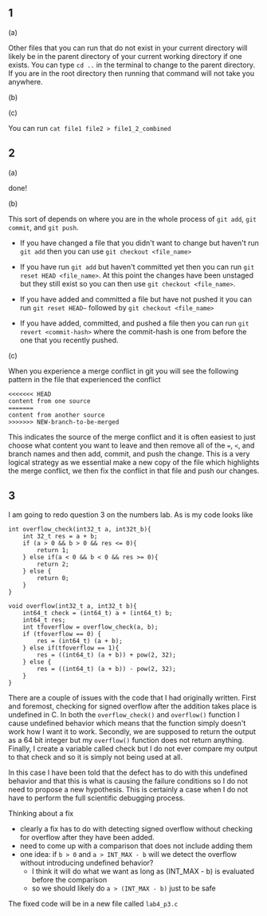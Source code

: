 ## 1

(a)

Other files that you can run that do not exist in your current directory will likely be in the parent directory of your current working directory if one exists. You can type `cd ..` in the terminal to change to the parent directory. If you are in the root directory then running that command will not take you anywhere. 

(b)


(c)

You can run `cat file1 file2 > file1_2_combined`


## 2

(a)

done!

(b)

This sort of depends on where you are in the whole process of `git add`, `git commit`, and `git push`.

- If you have changed a file that you didn't want to change but haven't run `git add` then you can use `git checkout <file_name>`

- If you have run `git add` but haven't committed yet then you can run `git reset HEAD <file_name>`. At this point the changes have been unstaged but they still exist so you can then use `git checkout <file_name>`.

- If you have added and committed a file but have not pushed it you can run `git reset HEAD~` followed by `git checkout <file_name>`

- If you have added, committed, and pushed a file then you can run `git revert <commit-hash>` where the commit-hash is one from before the one that you recently pushed.

(c)

When you experience a merge conflict in git you will see the following pattern in the file that experienced the conflict

```
<<<<<<< HEAD 
content from one source
=======
content from another source
>>>>>>> NEW-branch-to-be-merged
```

This indicates the source of the merge conflict and it is often easiest to just choose what content you want to leave and then remove all of the `=`, `<`, and branch names and then add, commit, and push the change. This is a very logical strategy as we essential make a new copy of the file which highlights the merge conflict, we then fix the conflict in that file and push our changes.


## 3

I am going to redo question 3 on the numbers lab. As is my code looks like 

```
int overflow_check(int32_t a, int32t_b){
    int 32_t res = a + b;
    if (a > 0 && b > 0 && res <= 0){
        return 1;
    } else if(a < 0 && b < 0 && res >= 0){ 
        return 2;
    } else {
        return 0;
    }
}

void overflow(int32_t a, int32_t b){
    int64_t check = (int64_t) a + (int64_t) b;
    int64_t res;
    int tfoverflow = overflow_check(a, b);
    if (tfoverflow == 0) {
        res = (int64_t) (a + b);
    } else if(tfoverflow == 1){
        res = ((int64_t) (a + b)) + pow(2, 32); 
    } else {
        res = ((int64_t) (a + b)) - pow(2, 32);
    }
}
```

There are a couple of issues with the code that I had originally written. First and foremost, checking for signed overflow after the addition takes place is undefined in C. In both the `overflow_check()` and `overflow()` function I cause undefined behavior which means that the function simply doesn't work how I want it to work. Secondly, we are supposed to return the output as a 64 bit integer but my `overflow()` function does not return anything. Finally, I create a variable called
check but I do not ever compare my output to that check and so it is simply not being used at all.

In this case I have been told that the defect has to do with this undefined behavior and that this is what is causing the failure conditions so I do not need to propose a new hypothesis. This is certainly a case when I do not have to perform the full scientific debugging process.

Thinking about a fix
- clearly a fix has to do with detecting signed overflow without checking for overflow after they have been added.
- need to come up with a comparison that does not include adding them
- one idea: if `b > 0` and  `a > INT_MAX - b` will we detect the overflow without introducing undefined behavior?
    - I think it will do what we want as long as (INT_MAX - b) is evaluated before the comparison
    - so we should likely do `a > (INT_MAX - b)` just to be safe


The fixed code will be in a new file called `lab4_p3.c`


